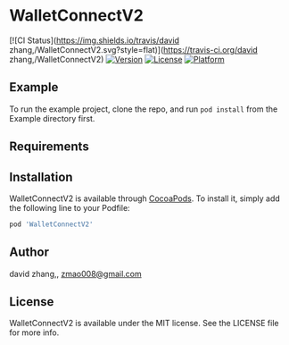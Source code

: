 # WalletConnectV2

[![CI Status](https://img.shields.io/travis/david zhang,/WalletConnectV2.svg?style=flat)](https://travis-ci.org/david zhang,/WalletConnectV2)
[![Version](https://img.shields.io/cocoapods/v/WalletConnectV2.svg?style=flat)](https://cocoapods.org/pods/WalletConnectV2)
[![License](https://img.shields.io/cocoapods/l/WalletConnectV2.svg?style=flat)](https://cocoapods.org/pods/WalletConnectV2)
[![Platform](https://img.shields.io/cocoapods/p/WalletConnectV2.svg?style=flat)](https://cocoapods.org/pods/WalletConnectV2)

## Example

To run the example project, clone the repo, and run `pod install` from the Example directory first.

## Requirements

## Installation

WalletConnectV2 is available through [CocoaPods](https://cocoapods.org). To install
it, simply add the following line to your Podfile:

```ruby
pod 'WalletConnectV2'
```

## Author

david zhang,, zmao008@gmail.com

## License

WalletConnectV2 is available under the MIT license. See the LICENSE file for more info.
